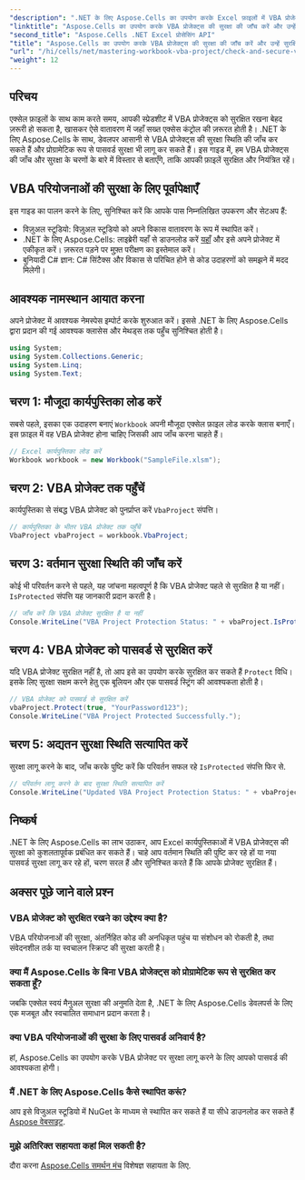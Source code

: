 ```yaml
---
"description": ".NET के लिए Aspose.Cells का उपयोग करके Excel फ़ाइलों में VBA प्रोजेक्ट्स को प्रोग्रामेटिक रूप से जाँचना और सुरक्षित करना सीखें। संपूर्ण कोड उदाहरणों सहित चरण-दर-चरण मार्गदर्शिका।"
"linktitle": "Aspose.Cells का उपयोग करके VBA प्रोजेक्ट्स की सुरक्षा की जाँच करें और उन्हें सुरक्षित करें"
"second_title": "Aspose.Cells .NET Excel प्रोसेसिंग API"
"title": "Aspose.Cells का उपयोग करके VBA प्रोजेक्ट्स की सुरक्षा की जाँच करें और उन्हें सुरक्षित करें"
"url": "/hi/cells/net/mastering-workbook-vba-project/check-and-secure-vba-projects-is-protected/"
"weight": 12
---
```


## परिचय

एक्सेल फ़ाइलों के साथ काम करते समय, आपकी स्प्रेडशीट में VBA प्रोजेक्ट्स को सुरक्षित रखना बेहद ज़रूरी हो सकता है, खासकर ऐसे वातावरण में जहाँ सख्त एक्सेस कंट्रोल की ज़रूरत होती है। .NET के लिए Aspose.Cells के साथ, डेवलपर आसानी से VBA प्रोजेक्ट्स की सुरक्षा स्थिति की जाँच कर सकते हैं और प्रोग्रामेटिक रूप से पासवर्ड सुरक्षा भी लागू कर सकते हैं। इस गाइड में, हम VBA प्रोजेक्ट्स की जाँच और सुरक्षा के चरणों के बारे में विस्तार से बताएँगे, ताकि आपकी फ़ाइलें सुरक्षित और नियंत्रित रहें।

## VBA परियोजनाओं की सुरक्षा के लिए पूर्वापेक्षाएँ

इस गाइड का पालन करने के लिए, सुनिश्चित करें कि आपके पास निम्नलिखित उपकरण और सेटअप हैं:

- विज़ुअल स्टूडियो: विज़ुअल स्टूडियो को अपने विकास वातावरण के रूप में स्थापित करें।
- .NET के लिए Aspose.Cells: लाइब्रेरी यहाँ से डाउनलोड करें [यहाँ](https://releases.aspose.com/cells/net/) और इसे अपने प्रोजेक्ट में एकीकृत करें। ज़रूरत पड़ने पर मुफ़्त परीक्षण का इस्तेमाल करें।
- बुनियादी C# ज्ञान: C# सिंटैक्स और विकास से परिचित होने से कोड उदाहरणों को समझने में मदद मिलेगी।

## आवश्यक नामस्थान आयात करना

अपने प्रोजेक्ट में आवश्यक नेमस्पेस इम्पोर्ट करके शुरुआत करें। इससे .NET के लिए Aspose.Cells द्वारा प्रदान की गई आवश्यक क्लासेस और मेथड्स तक पहुँच सुनिश्चित होती है।

```csharp
using System;
using System.Collections.Generic;
using System.Linq;
using System.Text;
```

## चरण 1: मौजूदा कार्यपुस्तिका लोड करें

सबसे पहले, इसका एक उदाहरण बनाएं `Workbook` अपनी मौजूदा एक्सेल फ़ाइल लोड करके क्लास बनाएँ। इस फ़ाइल में वह VBA प्रोजेक्ट होना चाहिए जिसकी आप जाँच करना चाहते हैं।

```csharp
// Excel कार्यपुस्तिका लोड करें
Workbook workbook = new Workbook("SampleFile.xlsm");
```

## चरण 2: VBA प्रोजेक्ट तक पहुँचें

कार्यपुस्तिका से संबद्ध VBA प्रोजेक्ट को पुनर्प्राप्त करें `VbaProject` संपत्ति।

```csharp
// कार्यपुस्तिका के भीतर VBA प्रोजेक्ट तक पहुँचें
VbaProject vbaProject = workbook.VbaProject;
```

## चरण 3: वर्तमान सुरक्षा स्थिति की जाँच करें

कोई भी परिवर्तन करने से पहले, यह जांचना महत्वपूर्ण है कि VBA प्रोजेक्ट पहले से सुरक्षित है या नहीं। `IsProtected` संपत्ति यह जानकारी प्रदान करती है।

```csharp
// जाँच करें कि VBA प्रोजेक्ट सुरक्षित है या नहीं
Console.WriteLine("VBA Project Protection Status: " + vbaProject.IsProtected);
```

## चरण 4: VBA प्रोजेक्ट को पासवर्ड से सुरक्षित करें

यदि VBA प्रोजेक्ट सुरक्षित नहीं है, तो आप इसे का उपयोग करके सुरक्षित कर सकते हैं `Protect` विधि। इसके लिए सुरक्षा सक्षम करने हेतु एक बूलियन और एक पासवर्ड स्ट्रिंग की आवश्यकता होती है।

```csharp
// VBA प्रोजेक्ट को पासवर्ड से सुरक्षित करें
vbaProject.Protect(true, "YourPassword123");
Console.WriteLine("VBA Project Protected Successfully.");
```

## चरण 5: अद्यतन सुरक्षा स्थिति सत्यापित करें

सुरक्षा लागू करने के बाद, जाँच करके पुष्टि करें कि परिवर्तन सफल रहे `IsProtected` संपत्ति फिर से.

```csharp
// परिवर्तन लागू करने के बाद सुरक्षा स्थिति सत्यापित करें
Console.WriteLine("Updated VBA Project Protection Status: " + vbaProject.IsProtected);
```

## निष्कर्ष

.NET के लिए Aspose.Cells का लाभ उठाकर, आप Excel कार्यपुस्तिकाओं में VBA प्रोजेक्ट्स की सुरक्षा को कुशलतापूर्वक प्रबंधित कर सकते हैं। चाहे आप वर्तमान स्थिति की पुष्टि कर रहे हों या नया पासवर्ड सुरक्षा लागू कर रहे हों, चरण सरल हैं और सुनिश्चित करते हैं कि आपके प्रोजेक्ट सुरक्षित हैं।

## अक्सर पूछे जाने वाले प्रश्न

### VBA प्रोजेक्ट को सुरक्षित रखने का उद्देश्य क्या है?
VBA परियोजनाओं की सुरक्षा, अंतर्निहित कोड की अनधिकृत पहुंच या संशोधन को रोकती है, तथा संवेदनशील तर्क या स्वचालन स्क्रिप्ट की सुरक्षा करती है।

### क्या मैं Aspose.Cells के बिना VBA प्रोजेक्ट्स को प्रोग्रामेटिक रूप से सुरक्षित कर सकता हूँ?
जबकि एक्सेल स्वयं मैनुअल सुरक्षा की अनुमति देता है, .NET के लिए Aspose.Cells डेवलपर्स के लिए एक मजबूत और स्वचालित समाधान प्रदान करता है।

### क्या VBA परियोजनाओं की सुरक्षा के लिए पासवर्ड अनिवार्य है?
हां, Aspose.Cells का उपयोग करके VBA प्रोजेक्ट पर सुरक्षा लागू करने के लिए आपको पासवर्ड की आवश्यकता होगी।

### मैं .NET के लिए Aspose.Cells कैसे स्थापित करूं?
आप इसे विजुअल स्टूडियो में NuGet के माध्यम से स्थापित कर सकते हैं या सीधे डाउनलोड कर सकते हैं [Aspose वेबसाइट](https://releases.aspose.com/cells/net/).

### मुझे अतिरिक्त सहायता कहां मिल सकती है?
दौरा करना [Aspose.Cells समर्थन मंच](https://forum.aspose.com/c/cells/9) विशेषज्ञ सहायता के लिए.